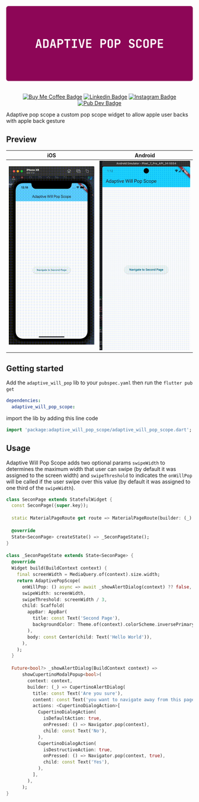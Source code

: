  <div align="center">
    <img  src="https://raw.githubusercontent.com/abdur-rohman/Adaptive-Pop-Scope/main/assets/adaptive-pop-scope.png"/>
 </div>
 </br>

<div align="center">

[![Buy Me Coffee Badge](https://img.shields.io/badge/-Buy_Me_a_Coffee-FFDD00?style=for-the-badge&logo=buymeacoffee&logoColor=535353)](https://www.buymeacoffee.com/abdurrohmaj)
[![Linkedin Badge](https://img.shields.io/badge/linkedin-0a66c2?style=for-the-badge&logo=linkedin&logoColor=ffffff)](https://www.linkedin.com/in/abdur-rohman-dev/)
[![Instagram Badge](https://img.shields.io/badge/instagram-F3F3F3?style=for-the-badge&logo=instagram&logoColor=d62976)](https://www.instagram.com/abdur_rohman.dev/)
[![Pub Dev Badge](https://img.shields.io/badge/Pub-1.0.1-42A5F5?style=for-the-badge&logo=flutter)](https://pub.dev/packages/adaptive_pop_scope)

</div>

Adaptive pop scope a custom pop scope widget to allow apple user backs with apple back gesture

## Preview

| iOS                                                                                                | Android                                                                                                |
| -------------------------------------------------------------------------------------------------- | ------------------------------------------------------------------------------------------------------ |
| <img src="https://raw.githubusercontent.com/abdur-rohman/Adaptive-Pop-Scope/main/assets/ios.gif"/> | <img src="https://raw.githubusercontent.com/abdur-rohman/Adaptive-Pop-Scope/main/assets/android.gif"/> |

## Getting started

Add the `adaptive_will_pop` lib to your `pubspec.yaml` then run the `flutter pub get`

```yaml
dependencies:
  adaptive_will_pop_scope:
```

import the lib by adding this line code

```dart
import 'package:adaptive_will_pop_scope/adaptive_will_pop_scope.dart';
```

## Usage

Adaptive Will Pop Scope adds two optional params `swipeWidth` to determines the maximum width that user can swipe (by default it was assigned to the screen width) and `swipeThreshold` to indicates the `onWillPop` will be called if the user swipe over this value (by default it was assigned to one third of the `swipeWidth`).

```dart
class SeconPage extends StatefulWidget {
  const SeconPage({super.key});

  static MaterialPageRoute get route => MaterialPageRoute(builder: (_) => const SeconPage());

  @override
  State<SeconPage> createState() => _SeconPageState();
}

class _SeconPageState extends State<SeconPage> {
  @override
  Widget build(BuildContext context) {
    final screenWidth = MediaQuery.of(context).size.width;
    return AdaptivePopScope(
      onWillPop: () async => await _showAlertDialog(context) ?? false,
      swipeWidth: screenWidth,
      swipeThreshold: screenWidth / 3,
      child: Scaffold(
        appBar: AppBar(
          title: const Text('Second Page'),
          backgroundColor: Theme.of(context).colorScheme.inversePrimary,
        ),
        body: const Center(child: Text('Hello World')),
      ),
    );
  }

  Future<bool?> _showAlertDialog(BuildContext context) =>
      showCupertinoModalPopup<bool>(
        context: context,
        builder: (_) => CupertinoAlertDialog(
          title: const Text('Are you sure'),
          content: const Text('you want to navigate away from this page?'),
          actions: <CupertinoDialogAction>[
            CupertinoDialogAction(
              isDefaultAction: true,
              onPressed: () => Navigator.pop(context),
              child: const Text('No'),
            ),
            CupertinoDialogAction(
              isDestructiveAction: true,
              onPressed: () => Navigator.pop(context, true),
              child: const Text('Yes'),
            ),
          ],
        ),
      );
}
```
